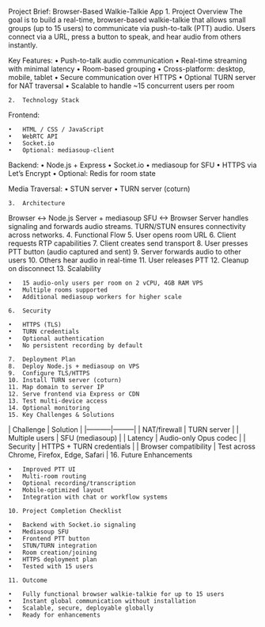 Project Brief: Browser-Based Walkie-Talkie App
	1.	Project Overview
The goal is to build a real-time, browser-based walkie-talkie that allows small groups (up to 15 users) to communicate via push-to-talk (PTT) audio. Users connect via a URL, press a button to speak, and hear audio from others instantly.

Key Features:
	•	Push-to-talk audio communication
	•	Real-time streaming with minimal latency
	•	Room-based grouping
	•	Cross-platform: desktop, mobile, tablet
	•	Secure communication over HTTPS
	•	Optional TURN server for NAT traversal
	•	Scalable to handle ~15 concurrent users per room

	2.	Technology Stack
Frontend:

	•	HTML / CSS / JavaScript
	•	WebRTC API
	•	Socket.io
	•	Optional: mediasoup-client

Backend:
	•	Node.js + Express
	•	Socket.io
	•	mediasoup for SFU
	•	HTTPS via Let’s Encrypt
	•	Optional: Redis for room state

Media Traversal:
	•	STUN server
	•	TURN server (coturn)

	3.	Architecture
Browser <-> Node.js Server + mediasoup SFU <-> Browser
Server handles signaling and forwards audio streams. TURN/STUN ensures connectivity across networks.
	4.	Functional Flow
	5.	User opens room URL
	6.	Client requests RTP capabilities
	7.	Client creates send transport
	8.	User presses PTT button (audio captured and sent)
	9.	Server forwards audio to other users
	10.	Others hear audio in real-time
	11.	User releases PTT
	12.	Cleanup on disconnect
	13.	Scalability

	•	15 audio-only users per room on 2 vCPU, 4GB RAM VPS
	•	Multiple rooms supported
	•	Additional mediasoup workers for higher scale

	6.	Security

	•	HTTPS (TLS)
	•	TURN credentials
	•	Optional authentication
	•	No persistent recording by default

	7.	Deployment Plan
	8.	Deploy Node.js + mediasoup on VPS
	9.	Configure TLS/HTTPS
	10.	Install TURN server (coturn)
	11.	Map domain to server IP
	12.	Serve frontend via Express or CDN
	13.	Test multi-device access
	14.	Optional monitoring
	15.	Key Challenges & Solutions
| Challenge | Solution |
|———–|———|
| NAT/firewall | TURN server |
| Multiple users | SFU (mediasoup) |
| Latency | Audio-only Opus codec |
| Security | HTTPS + TURN credentials |
| Browser compatibility | Test across Chrome, Firefox, Edge, Safari |
	16.	Future Enhancements

	•	Improved PTT UI
	•	Multi-room routing
	•	Optional recording/transcription
	•	Mobile-optimized layout
	•	Integration with chat or workflow systems

	10.	Project Completion Checklist

	•	Backend with Socket.io signaling
	•	Mediasoup SFU
	•	Frontend PTT button
	•	STUN/TURN integration
	•	Room creation/joining
	•	HTTPS deployment plan
	•	Tested with 15 users

	11.	Outcome

	•	Fully functional browser walkie-talkie for up to 15 users
	•	Instant global communication without installation
	•	Scalable, secure, deployable globally
	•	Ready for enhancements